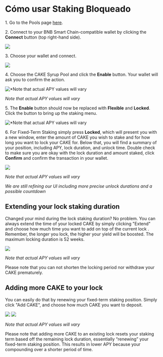 # Cómo usar Staking Bloqueado

1\. Go to the Pools page [here](https://pancakeswap.finance/pools).

2\. Connect to your BNB Smart Chain-compatible wallet by clicking the **Connect** button (top right-hand side).

![](broken-reference)

3\. Choose your wallet and connect.

![](broken-reference)

4\. Choose the CAKE Syrup Pool and click the **Enable** button. Your wallet will ask you to confirm the action.

![\*Note that actual APY values will vary](broken-reference)

_Note that actual APY values will vary_

5\. The **Enable** button should now be replaced with **Flexible** and **Locked**. Click the button to bring up the staking menu.

![\*Note that actual APY values will vary](broken-reference)

6\. For Fixed-Term Staking simply press **Locked**, which will present you with a new window, enter the amount of CAKE you wish to stake and for how long you want to lock your CAKE for. Below that, you will find a summary of your position, including APY, lock duration, and unlock time. Double check to make sure you are okay with the lock duration and amount staked, click **Confirm** and confirm the transaction in your wallet.

![](broken-reference)

_Note that actual APY values will vary_

_We are still refining our UI_ _including more precise unlock_ _durations and a possible countdown_

## Extending your lock staking duration

Changed your mind during the lock staking duration? No problem. You can always extend the time of your locked CAKE by simply clicking "Extend" and choose how much time you want to add on top of the current lock . Remember, the longer you lock, the higher your yield will be boosted. The maximum locking duration is 52 weeks.

![](broken-reference)

_Note that actual APY values will vary_

Please note that you can not shorten the locking period nor withdraw your CAKE prematurely.

## Adding more CAKE to your lock

You can easily do that by renewing your fixed-term staking position. Simply click "Add CAKE", and choose how much CAKE you want to deposit.

![](broken-reference) ![](broken-reference)

_Note that actual APY values will vary_

Please note that adding more CAKE to an existing lock resets your staking term based off the remaining lock duration, essentially “renewing” your fixed-term staking position. This results in lower APY because your compounding over a shorter period of time.
